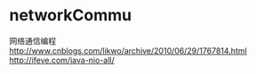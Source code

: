 # networkCommu
网络通信编程
http://www.cnblogs.com/likwo/archive/2010/06/29/1767814.html
http://ifeve.com/java-nio-all/
